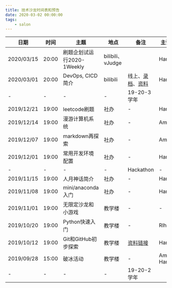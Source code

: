 ```yaml
---
title: 技术沙龙时间表和预告
date: 2020-03-02 00:00:00
tags:
    - salon
---
```

| 日期       | 时间  | 主题                   | 地点     | 备注                                                         | 主讲人      |
| ---------- | ----- | ---------------------- | -------- | ------------------------------------------------------------ | ----------- |
| 2020/03/15 | 20:00 | 刷题企划试运行2020-1Weekly | bilibili、vJudge |                                                          | Hanyuu           |
| 2020/03/01 | 20:00 | DevOps, CICD简介       | bilibili | 线上、[录档](https://www.bilibili.com/video/av92987568/)、[资料](https://hanyuulu.github.io/se/cicd) | Hanyuu      |
| -          | -     | -                      | -        | 19-20-3学年                                                  |             |
| 2019/12/21 | 19:00 | leetcode刷题           | 社办     | -                                                            | Hanyuu      |
| 2019/12/14 | 19:00 | 漫游计算机系统         | 社办     | -                                                            | Amy         |
| 2019/12/07 | 19:00 | markdown再探索         | 社办     | -                                                            | Amy         |
| 2019/12/01 | 19:00 | 常用开发环境配置       | 社办     | -                                                            | Hanyuu      |
| -          | -     | -                      | -        | Hackathon                                                    | -           |
| 2019/11/15 | 19:00 | 人月神话简介           | 社办     | -                                                            | Hanyuu      |
| 2019/11/08 | 19:00 | mini/anaconda 入门     | 社办     | -                                                            | Hanyuu      |
| 2019/11/01 | 19:00 | 无限定沙龙和小游戏     | 教学楼   | -                                                            | -           |
| 2019/10/20 | 19:00 | Python快速入门         | 教学楼   | -                                                            | Rlh         |
| 2019/10/12 | 19:00 | Git和GitHub初步探索    | 教学楼   | [资料链接](https://seumsc.github.io/git/)                    | Hanyuu      |
| 2019/09/28 | 15:00 | 破冰活动               | 教学楼   | -                                                            | Amy, Hanyuu |
| -          | -     | -                      | -        | 19-20-2学年                                                  |             |



